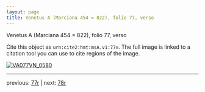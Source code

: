 ```yaml
---
layout: page
title: Venetus A (Marciana 454 = 822), folio 77, verso
---
```


Venetus A (Marciana 454 = 822), folio 77, verso

Cite this object as `urn:cite2:hmt:msA.v1:77v`.  The full image is linked to a citation tool you can use to cite regions of the image.

[![VA077VN_0580](http://www.homermultitext.org/iipsrv?IIIF=/project/homer/pyramidal/deepzoom/hmt/vaimg/2017a/VA077VN_0580.tif/full/800,/0/default.jpg)](http://www.homermultitext.org/ict2/?urn=urn:cite2:hmt:vaimg.2017a:VA077VN_0580) 

---

previous:  [77r](../77r/) | next: [78r](../78r/)
